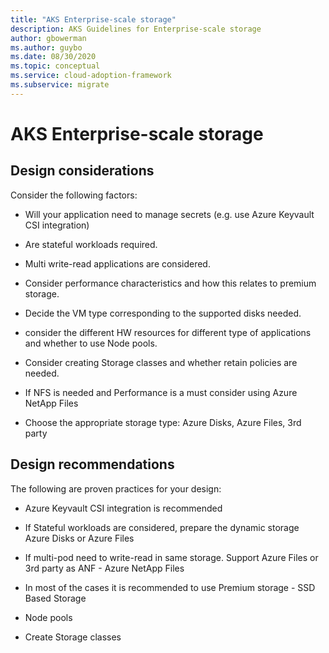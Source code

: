 ```yaml
---
title: "AKS Enterprise-scale storage"
description: AKS Guidelines for Enterprise-scale storage
author: gbowerman
ms.author: guybo
ms.date: 08/30/2020
ms.topic: conceptual
ms.service: cloud-adoption-framework
ms.subservice: migrate
---
```


# AKS Enterprise-scale storage


## Design considerations

Consider the following factors:

- Will your application need to manage secrets (e.g. use Azure Keyvault CSI integration)

- Are stateful workloads required.

- Multi write-read applications are considered.

- Consider performance characteristics and how this relates to premium storage.

- Decide the VM type corresponding to the supported disks needed. 

- consider the different HW resources for different type of applications and whether to use Node pools.

- Consider creating Storage classes and whether retain policies are needed.

- If NFS is needed and Performance is a must consider using Azure NetApp Files

- Choose the appropriate storage type: Azure Disks, Azure Files, 3rd party

## Design recommendations

The following are proven practices for your design:

- Azure Keyvault CSI integration is recommended

- If Stateful workloads are considered, prepare the dynamic storage Azure Disks or Azure Files 

- If multi-pod need to write-read in same storage. Support Azure Files or 3rd party as ANF - Azure NetApp Files 

- In most of the cases it is recommended to use Premium storage - SSD Based Storage

- Node pools

- Create Storage classes

